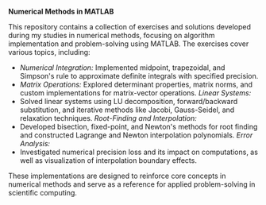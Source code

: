 **Numerical Methods in MATLAB**

This repository contains a collection of exercises and solutions developed during my studies in numerical methods, focusing on algorithm implementation and problem-solving using MATLAB. The exercises cover various topics, including:

- *Numerical Integration:*
Implemented midpoint, trapezoidal, and Simpson's rule to approximate definite integrals with specified precision.
- *Matrix Operations:*
Explored determinant properties, matrix norms, and custom implementations for matrix-vector operations.
*Linear Systems:*
- Solved linear systems using LU decomposition, forward/backward substitution, and iterative methods like Jacobi, Gauss-Seidel, and relaxation techniques.
*Root-Finding and Interpolation:*
- Developed bisection, fixed-point, and Newton's methods for root finding and constructed Lagrange and Newton interpolation polynomials.
*Error Analysis:*
- Investigated numerical precision loss and its impact on computations, as well as visualization of interpolation boundary effects.

These implementations are designed to reinforce core concepts in numerical methods and serve as a reference for applied problem-solving in scientific computing.
